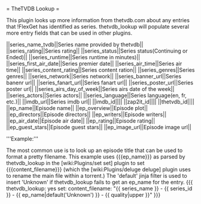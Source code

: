 = TheTVDB Lookup =

This plugin looks up more information from thetvdb.com about any entries that !FlexGet has identified as series. thetvdb_lookup will populate several more entry fields that can be used in other plugins.

||series_name_tvdb||Series name provided by thetvdb||
||series_rating||Series rating||
||series_status||Series status(Continuing or Ended)||
||series_runtime||Series runtime in minutes)||
||series_first_air_date||Series premier date||
||series_air_time||Series air time||
||series_content_rating||Series content ration||
||series_genres||Series genres||
||series_network||Series network||
||series_banner_url||Series banenr url||
||series_fanart_url||Series fanart url||
||series_poster_url||Series poster url||
||series_airs_day_of_week||Series airs date of the week||
||series_actors||Series actors||
||series_language||Series language(en, fr, etc.)||
||imdb_url||Series imdb url||
||imdb_id||||
||zap2it_id||||
||thetvdb_id||||
||ep_name||Episode name||
||ep_overview||Episode plot||
||ep_directors||Episode directors||
||ep_writers||Episode writers||
||ep_air_date||Episode air date||
||ep_rating||Episode rating||
||ep_guest_stars||Episode guest stars||
||ep_image_url||Episode image url||

'''Example:'''

The most common use is to look up an episode title that can be used to format a pretty filename. This example uses {{{ep_name}}} as parsed by thetvdb_lookup in the [wiki:Plugins/set set] plugin to set {{{content_filename}}} (which the [wiki:Plugins/deluge deluge] plugin uses to rename the main file within a torrent.) The 'default' jinja filter is used to insert 'Unknown' if thetvdb_lookup fails to get an ep_name for the entry.
{{{
thetvdb_lookup: yes
set:
  content_filename: "{{ series_name }} - {{ series_id }} - {{ ep_name|default('Unknown') }}  - {{ quality|upper }}"
}}}